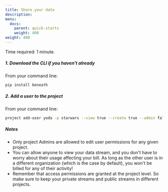 ```yaml
---
title: Share your data 
description:
menu:
  docs:
    parent: quick-starts
    weight: 400
weight: 400
---
```


Time required: 1 minute.

##### 1. Download the CLI if you haven't already
From your command line:
```bash
pip install beneath
```

##### 2. Add a user to the project
From your command line:
```bash
project add-user yoda -p starwars --view true --create true --admin false 
```

##### Notes
+ Only project Admins are allowed to edit user permissions for any given project.
+ You can allow anyone to view your data stream, and you don't have to worry about their usage affecting your bill. As long as the other user is in a different organization (which is the case by default), you won't be billed for any of their activity!
+ Remember that access permissions are granted at the project level. So make sure to keep your private streams and public streams in different projects.
